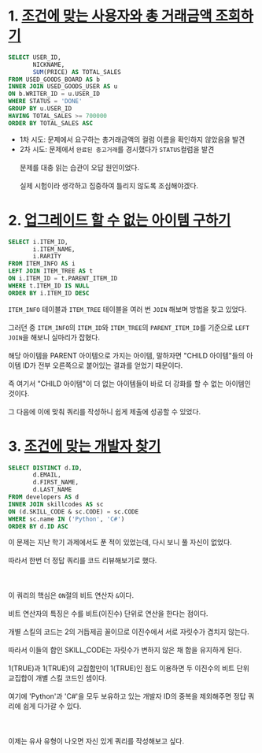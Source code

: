 # 1. [조건에 맞는 사용자와 총 거래금액 조회하기](https://school.programmers.co.kr/learn/courses/30/lessons/164668)
```sql
SELECT USER_ID,
       NICKNAME,
       SUM(PRICE) AS TOTAL_SALES
FROM USED_GOODS_BOARD AS b
INNER JOIN USED_GOODS_USER AS u
ON b.WRITER_ID = u.USER_ID
WHERE STATUS = 'DONE'
GROUP BY u.USER_ID
HAVING TOTAL_SALES >= 700000
ORDER BY TOTAL_SALES ASC
```
- 1차 시도: 문제에서 요구하는 총거래금액의 컬럼 이름을 확인하지 않았음을 발견
- 2차 시도: 문제에서 `완료된 중고거래`를 경시했다가 `STATUS`컬럼을 발견
<br></br>
문제를 대충 읽는 습관이 오답 원인이었다. <br></br>
실제 시험이라 생각하고 집중하여 틀리지 않도록 조심해야겠다.

# 2. [업그레이드 할 수 없는 아이템 구하기](https://school.programmers.co.kr/learn/courses/30/lessons/273712)
```sql
SELECT i.ITEM_ID,
       i.ITEM_NAME,
       i.RARITY
FROM ITEM_INFO AS i
LEFT JOIN ITEM_TREE AS t
ON i.ITEM_ID = t.PARENT_ITEM_ID
WHERE t.ITEM_ID IS NULL
ORDER BY i.ITEM_ID DESC
```
`ITEM_INFO` 테이블과 `ITEM_TREE` 테이블을 여러 번 `JOIN` 해보며 방법을 찾고 있었다.<br></br>
그러던 중 `ITEM_INFO`의 `ITEM_ID`와 `ITEM_TREE`의 `PARENT_ITEM_ID`를 기준으로 `LEFT JOIN`을 해보니 실마리가 잡혔다.<br></br>
해당 아이템을 PARENT 아이템으로 가지는 아이템, 말하자면 "CHILD 아이템"들의 아이템 ID가 전부 오른쪽으로 붙어있는 결과를 얻었기 때문이다.<br></br>
즉 여기서 "CHILD 아이템"이 더 없는 아이템들이 바로 더 강화를 할 수 없는 아이템인 것이다.<br></br>
그 다음에 이에 맞춰 쿼리를 작성하니 쉽게 제출에 성공할 수 있었다.

# 3. [조건에 맞는 개발자 찾기](https://school.programmers.co.kr/learn/courses/30/lessons/276034)
```sql
SELECT DISTINCT d.ID,
       d.EMAIL,
       d.FIRST_NAME,
       d.LAST_NAME
FROM developers AS d
INNER JOIN skillcodes AS sc
ON (d.SKILL_CODE & sc.CODE) = sc.CODE
WHERE sc.name IN ('Python', 'C#')
ORDER BY d.ID ASC
```
이 문제는 지난 학기 과제에서도 푼 적이 있었는데, 다시 보니 풀 자신이 없었다.<br></br>
따라서 한번 더 정답 쿼리를 코드 리뷰해보기로 했다.<br></br>
<br></br>
이 쿼리의 핵심은 `ON`절의 비트 연산자 `&`이다.<br></br>
비트 연산자의 특징은 수를 비트(이진수) 단위로 연산을 한다는 점이다.<br></br>
개별 스킬의 코드는 2의 거듭제곱 꼴이므로 이진수에서 서로 자릿수가 겹치지 않는다.<br></br>
따라서 이들의 합인 SKILL_CODE는 자릿수가 변하지 않은 채 합을 유지하게 된다.<br></br>
1(TRUE)과 1(TRUE)의 교집합만이 1(TRUE)인 점도 이용하면 두 이진수의 비트 단위 교집합이 개별 스킬 코드인 셈이다.<br></br>
여기에 'Python'과 'C#'을 모두 보유하고 있는 개발자 ID의 중복을 제외해주면 정답 쿼리에 쉽게 다가갈 수 있다.<br></br>
<br></br>
이제는 유사 유형이 나오면 자신 있게 쿼리를 작성해보고 싶다.